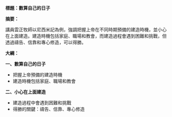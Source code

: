 **標題：數算自己的日子**

**摘要：**

講員雲正牧師以尼西米記為例，強調把握上帝在不同時期預備的建造時機，並小心在上面建造。建造時機包括家庭、職場和教會，而建造過程會遇到困難和挑戰，但透過禱告、信靠和專心修造，可以得勝。

**大綱：**

**一、數算自己的日子**
* 把握上帝預備的建造時機
* 建造時機包括家庭、職場和教會

**二、小心在上面建造**
* 建造過程中會遇到困難和挑戰
* 得勝的關鍵：禱告、信靠、專心修造